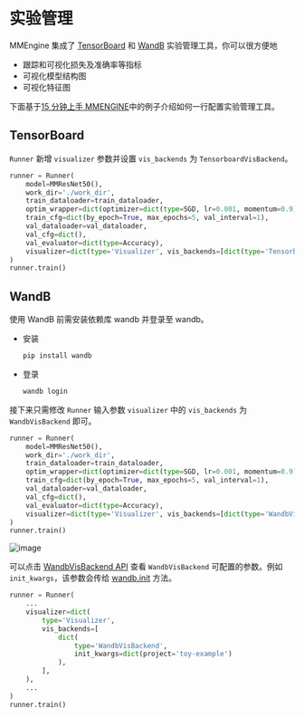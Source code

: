# 实验管理

MMEngine 集成了 [TensorBoard](https://www.tensorflow.org/tensorboard?hl=zh-cn) 和 [WandB](https://docs.wandb.ai/v/zh-hans/) 实验管理工具，你可以很方便地

- 跟踪和可视化损失及准确率等指标
- 可视化模型结构图
- 可视化特征图

下面基于[15 分钟上手 MMENGINE](../get_stated/15_minutes.md)中的例子介绍如何一行配置实验管理工具。

## TensorBoard

`Runner` 新增 `visualizer` 参数并设置 `vis_backends` 为 `TensorboardVisBackend`。

```python
runner = Runner(
    model=MMResNet50(),
    work_dir='./work_dir',
    train_dataloader=train_dataloader,
    optim_wrapper=dict(optimizer=dict(type=SGD, lr=0.001, momentum=0.9)),
    train_cfg=dict(by_epoch=True, max_epochs=5, val_interval=1),
    val_dataloader=val_dataloader,
    val_cfg=dict(),
    val_evaluator=dict(type=Accuracy),
    visualizer=dict(type='Visualizer', vis_backends=[dict(type='TensorboardVisBackend')]),
)
runner.train()
```

## WandB

使用 WandB 前需安装依赖库 wandb 并登录至 wandb。

- 安装

  ```bash
  pip install wandb
  ```

- 登录

  ```bash
  wandb login
  ```

接下来只需修改 `Runner` 输入参数 `visualizer` 中的 `vis_backends` 为 `WandbVisBackend` 即可。

```python
runner = Runner(
    model=MMResNet50(),
    work_dir='./work_dir',
    train_dataloader=train_dataloader,
    optim_wrapper=dict(optimizer=dict(type=SGD, lr=0.001, momentum=0.9)),
    train_cfg=dict(by_epoch=True, max_epochs=5, val_interval=1),
    val_dataloader=val_dataloader,
    val_cfg=dict(),
    val_evaluator=dict(type=Accuracy),
    visualizer=dict(type='Visualizer', vis_backends=[dict(type='WandbVisBackend')]),
)
runner.train()
```

![image](https://user-images.githubusercontent.com/58739961/217226120-0c45267c-c45f-4fce-bdd5-a99c8c393006.png)

可以点击 [WandbVisBackend API](mmengine.visualization.WandbVisBackend) 查看 `WandbVisBackend` 可配置的参数。例如 `init_kwargs`，该参数会传给 [wandb.init](https://docs.wandb.ai/ref/python/init) 方法。

```python
runner = Runner(
    ...
    visualizer=dict(
        type='Visualizer',
        vis_backends=[
            dict(
                type='WandbVisBackend',
                init_kwargs=dict(project='toy-example')
            ),
        ],
    ),
    ...
)
runner.train()
```
